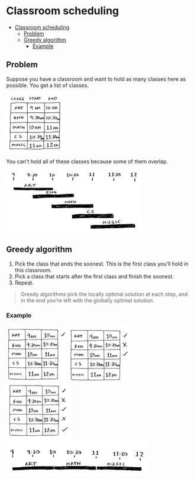 # Classroom scheduling

- [Classroom scheduling](#classroom-scheduling)
  - [Problem](#problem)
  - [Greedy algorithm](#greedy-algorithm)
    - [Example](#example)

## Problem

Suppose you have a classroom and want to hold as many classes here as possible. You get a list of classes.

![Alt text](image.png)

You can't hold all of these classes because some of them overlap.

![Alt text](image-1.png)

## Greedy algorithm

1. Pick the class that ends the soonest. This is the first class you'll hold in this classroom.
2. Pick a class that starts after the first class and finish the soonest.
3. Repeat.

> Greedy algorithms pick the locally optimal solution at each step, and in the end you're left with the globally optimal solution.

### Example

![Alt text](image-2.png)
![image 3](image-3.png)
![Alt text](image-4.png)
![Alt text](image-5.png)
